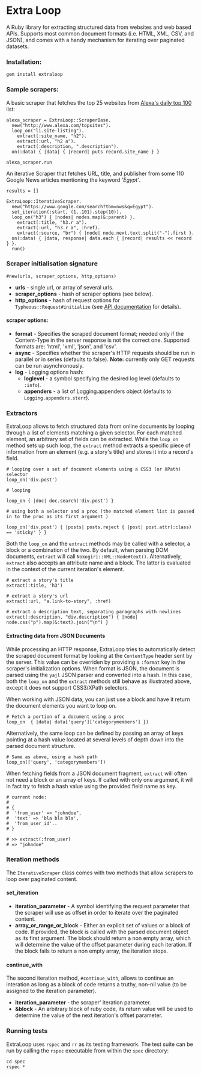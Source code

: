 # Extra Loop

A Ruby library for extracting structured data from websites and web based APIs. 
Supports most common document formats (i.e. HTML, XML, CSV, and JSON), and comes with a handy mechanism 
for iterating over paginated datasets.

### Installation:

    gem install extraloop

### Sample scrapers:

A basic scraper that fetches the top 25 websites from [Alexa's daily top 100](www.alexa.com/topsites) list:

    alexa_scraper = ExtraLoop::ScraperBase.
      new("http://www.alexa.com/topsites").
      loop_on("li.site-listing").
        extract(:site_name, "h2").
        extract(:url, "h2 a").
        extract(:description, ".description").
      on(:data) { |data| { |record| puts record.site_name } }

    alexa_scraper.run

An iterative Scraper that fetches URL, title, and publisher from some 110 Google News articles mentioning the keyword _'Egypt'_.

    results = []

    ExtraLoop::IterativeScraper.
      new("https://www.google.com/search?tbm=nws&q=Egypt").
      set_iteration(:start, (1..101).step(10)).
      loop_on("h3") { |nodes| nodes.map(&:parent) }.
        extract(:title, "h3.r a").
        extract(:url, "h3.r a", :href).
        extract(:source, "br") { |node| node.next.text.split("-").first }.
      on(:data) { |data, response| data.each { |record| results << record } }.
      run()


### Scraper initialisation signature

    #new(urls, scraper_options, http_options)

- __urls__ - single url, or array of several urls.
- __scraper_options__ - hash of scraper options (see below).
- __http_options__ - hash of request options for `Typheous::Request#initialize` (see [API documentation](http://rubydoc.info/github/pauldix/typhoeus/master/Typhoeus/Request#initialize-instance_method) for details).

#### scraper options:

* __format__ - Specifies the scraped document format; needed only if the Content-Type in the server response is not the correct one. Supported formats are: 'html', 'xml', 'json', and 'csv'. 
* __async__ - Specifies whether the scraper's HTTP requests should be run in parallel or in series (defaults to false). **Note:** currently only GET requests can be run asynchronously.
* __log__ - Logging options hash:
     * __loglevel__  - a symbol specifying the desired log level (defaults to `:info`).
     * __appenders__ - a list of Logging.appenders object (defaults to `Logging.appenders.sterr`).

### Extractors

ExtraLoop allows to fetch structured data from online documents by looping through a list of elements matching a given selector.
For each matched element, an arbitrary set of fields can be extracted. While the `loop_on` method sets up such loop, the `extract` 
method extracts a specific piece of information from an element (e.g. a story's title) and stores it into a record's field.

    # looping over a set of document elements using a CSS3 (or XPath) selector
    loop_on('div.post')

    # looping 

    loop_on { |doc| doc.search('div.post') }

    # using both a selector and a proc (the matched element list is passed in to the proc as its first argument )

    loop_on('div.post') { |posts| posts.reject { |post| post.attr(:class) == 'sticky' } }

Both the `loop_on` and the `extract` methods may be called with a selector, a block or a combination of the two. By default, when parsing DOM documents, `extract` will call
`Nokogiri::XML::Node#text()`. Alternatively, `extract` also accepts an attribute name and a block. The latter is evaluated in the context of the current iteration's element. 

    # extract a story's title 
    extract(:title, 'h3')

    # extract a story's url
    extract(:url, "a.link-to-story", :href)

    # extract a description text, separating paragraphs with newlines 
    extract(:description, "div.description") { |node| node.css("p").map(&:text).join("\n") }

#### Extracting data from JSON Documents

While processing an HTTP response, ExtraLoop tries to automatically detect the scraped document format by looking at 
the `ContentType` header sent by the server. This value can be overriden by providing a `:format` key in the scraper's 
initialization options. When format is JSON, the document is parsed using the `yajl` JSON parser and converted into a hash. 
In this case, both the `loop_on` and the `extract` methods still behave as illustrated above, except it does not support 
CSS3/XPath selectors.

When working with JSON data, you can just use a block and have it return the document elements you want to loop on.

    # Fetch a portion of a document using a proc
    loop_on  { |data| data['query']['categorymembers'] })

Alternatively, the same loop can be defined by passing an array of keys pointing at a hash value located 
at several levels of depth down into the parsed document structure.

    # Same as above, using a hash path
    loop_on(['query', 'categorymembers'])

When fetching fields from a JSON document fragment, `extract` will often not need a block or an array of keys. If called with only
one argument, it will in fact try to fetch a hash value using the provided field name as key.

    # current node:
    #
    # {
    #  'from_user' => "johndoe", 
    #  'text' => 'bla bla bla',
    #  'from_user_id'..
    # }

    # >> extract(:from_user)
    # => "johndoe"


### Iteration methods

The `IterativeScraper` class comes with two methods that allow scrapers to loop over paginated content.

#### set\_iteration

* __iteration_parameter__ - A symbol identifying the request parameter that the scraper will use as offset in order to iterate over the paginated content.
* __array_or_range_or_block__ - Either an explicit set of values or a block of code. If provided, the block is called with the parsed document object as its first argument. The block should return a non empty array, which will determine the value of the offset parameter during each iteration. If the block fails to return a non empty array, the iteration stops.

#### continue\_with

The second iteration method, `#continue_with`, allows to continue an interation as long as a block of code returns a truthy, non-nil value (to be assigned to the iteration parameter).

* __iteration_parameter__ - the scraper' iteration parameter.
* __&block__ - An arbitrary block of ruby code, its return value will be used to determine the value of the next iteration's offset parameter.

### Running tests

ExtraLoop uses `rspec` and `rr` as its testing framework. The test suite can be run by calling the `rspec` executable from within the `spec` directory:

    cd spec
    rspec *
    
